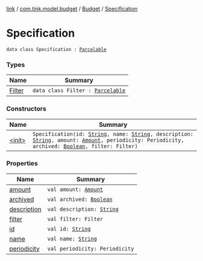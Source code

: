 [link](../../../index.md) / [com.tink.model.budget](../../index.md) / [Budget](../index.md) / [Specification](./index.md)

# Specification

`data class Specification : `[`Parcelable`](https://developer.android.com/reference/android/os/Parcelable.html)

### Types

| Name | Summary |
|---|---|
| [Filter](-filter/index.md) | `data class Filter : `[`Parcelable`](https://developer.android.com/reference/android/os/Parcelable.html) |

### Constructors

| Name | Summary |
|---|---|
| [&lt;init&gt;](-init-.md) | `Specification(id: `[`String`](https://kotlinlang.org/api/latest/jvm/stdlib/kotlin/-string/index.html)`, name: `[`String`](https://kotlinlang.org/api/latest/jvm/stdlib/kotlin/-string/index.html)`, description: `[`String`](https://kotlinlang.org/api/latest/jvm/stdlib/kotlin/-string/index.html)`, amount: `[`Amount`](../../../com.tink.model.misc/-amount/index.md)`, periodicity: Periodicity, archived: `[`Boolean`](https://kotlinlang.org/api/latest/jvm/stdlib/kotlin/-boolean/index.html)`, filter: Filter)` |

### Properties

| Name | Summary |
|---|---|
| [amount](amount.md) | `val amount: `[`Amount`](../../../com.tink.model.misc/-amount/index.md) |
| [archived](archived.md) | `val archived: `[`Boolean`](https://kotlinlang.org/api/latest/jvm/stdlib/kotlin/-boolean/index.html) |
| [description](description.md) | `val description: `[`String`](https://kotlinlang.org/api/latest/jvm/stdlib/kotlin/-string/index.html) |
| [filter](filter.md) | `val filter: Filter` |
| [id](id.md) | `val id: `[`String`](https://kotlinlang.org/api/latest/jvm/stdlib/kotlin/-string/index.html) |
| [name](name.md) | `val name: `[`String`](https://kotlinlang.org/api/latest/jvm/stdlib/kotlin/-string/index.html) |
| [periodicity](periodicity.md) | `val periodicity: Periodicity` |
